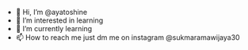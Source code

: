- 👋 Hi, I’m @ayatoshine
- 👀 I’m interested in learning
- 🌱 I’m currently learning
- 📫 How to reach me just dm me on instagram @sukmaramawijaya30


